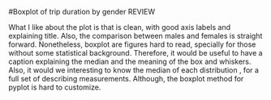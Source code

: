 #Boxplot of trip duration by gender REVIEW  

What I like about the plot is that is clean, with good axis labels and explaining title. Also, the comparison between males and females is straight forward. Nonetheless, boxplot are figures hard to read, specially for those without some statistical background. Therefore, it would be useful to have a caption explaining the median and the meaning of the box and whiskers. Also, it would we interesting to know the median of each distribution , for a full set of describing measurements. Although, the boxplot method for pyplot is hard to customize.
